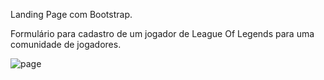 Landing Page com Bootstrap.

Formulário para cadastro de um jogador de League Of Legends para uma comunidade de jogadores.

![page](https://user-images.githubusercontent.com/103474553/234684131-29c4731d-4e68-4411-97ea-7b54a823c5ce.png)
